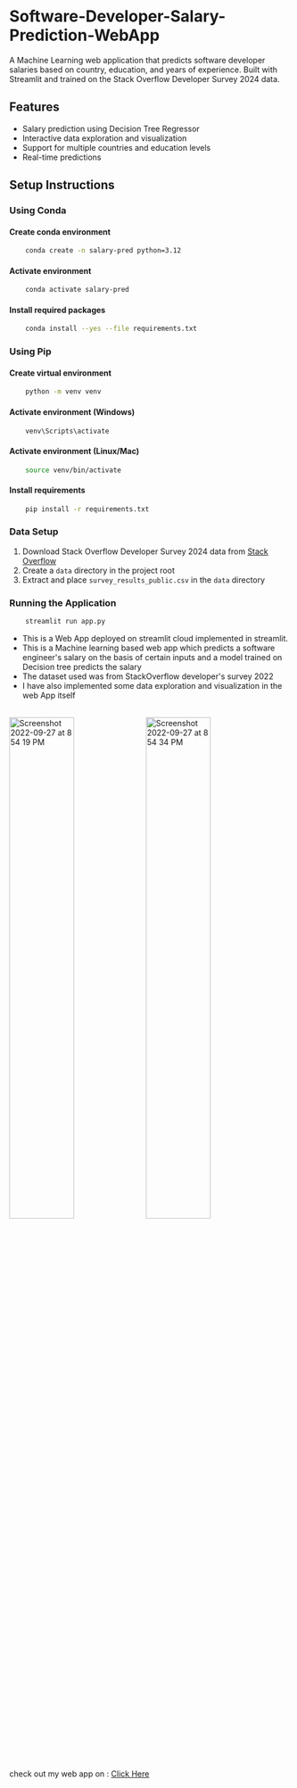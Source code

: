 # Software-Developer-Salary-Prediction-WebApp

A Machine Learning web application that predicts software developer salaries based on country, education, and years of experience. Built with Streamlit and trained on the Stack Overflow Developer Survey 2024 data.

## Features
- Salary prediction using Decision Tree Regressor
- Interactive data exploration and visualization
- Support for multiple countries and education levels
- Real-time predictions

## Setup Instructions

### Using Conda

#### Create conda environment

```bash
    conda create -n salary-pred python=3.12
```

#### Activate environment

```bash
    conda activate salary-pred
```

#### Install required packages

```bash
    conda install --yes --file requirements.txt          
```

### Using Pip


#### Create virtual environment

```bash
    python -m venv venv
```

#### Activate environment (Windows)

```bash
    venv\Scripts\activate
```

#### Activate environment (Linux/Mac)

```bash
    source venv/bin/activate
```
#### Install requirements

```bash
    pip install -r requirements.txt
```


### Data Setup
1. Download Stack Overflow Developer Survey 2024 data from [Stack Overflow](https://insights.stackoverflow.com/survey)
2. Create a `data` directory in the project root
3. Extract and place `survey_results_public.csv` in the `data` directory

### Running the Application

```bash
    streamlit run app.py
```

- This is a Web App deployed on streamlit cloud implemented in streamlit.
- This is a Machine learning based web app which predicts a software engineer's salary on the basis of certain inputs and a model trained on Decision tree predicts the salary 
- The dataset used was from StackOverflow developer's survey 2022
- I have also implemented some data exploration and visualization in the web App itself 
<br>
<img align=left width="48%" alt="Screenshot 2022-09-27 at 8 54 19 PM" src="https://user-images.githubusercontent.com/81188792/192568512-d5c79320-f774-4a0c-8e29-53d56d2f09c5.png">
<img width="48%" alt="Screenshot 2022-09-27 at 8 54 34 PM" src="https://user-images.githubusercontent.com/81188792/192568475-f3b261df-4cab-4b24-93ac-9aea9cc739c8.png">

<br>

check out my web app on : [Click Here](https://developer-salary-prediction.streamlit.app/)

